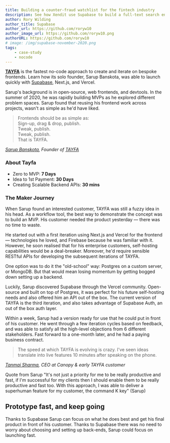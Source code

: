 ```yaml
---
title: Building a counter-fraud watchlist for the fintech industry
description: See how Xendit use Supabase to build a full-text search engine.
author: Rory Wilding
author_title: Supabase
author_url: https://github.com/roryw10
author_image_url: https://github.com/roryw10.png
authorURL: https://github.com/roryw10
# image: /img/supabase-november-2020.png
tags: 
    - case-study
    - nocode
---
```


[**TAYFA**](https://usetayfa.com) is the fastest no-code approach to create and iterate on bespoke frontends. Learn how its solo founder, Sarup Banskota, was able to launch quickly with [Supabase](https://supabase.io), Next.js, and Vercel.

<!--truncate-->

Sarup's background is in open-source, web frontends, and devtools. In the summer of 2020, he was rapidly building MVPs as he explored different problem spaces. Sarup found that reusing his frontend work across projects, wasn't as simple as he'd have liked. 

> Frontends should be as simple as: <br />
> Sign-up, drag & drop, publish. <br />
> Tweak, publish. <br />
> Tweak, publish. <br />
> That is TAYFA. <br />

*[Sarup Banskota](https://twitter.com/sarupbanskota), Founder of [TAYFA](https://usetayfa.com)*


### About Tayfa 

- Zero to MVP: **7 Days**
- Idea to 1st Payment: **30 Days**
- Creating Scalable Backend APIs: **30 mins**

### The Maker Journey

When Sarup found an interested customer, TAYFA was still a fuzzy idea in his head. As a workflow tool, the best way to demonstrate the concept was to build an MVP. His customer needed the product yesterday — there was no time to waste.

He started out with a first iteration using Next.js and Vercel for the frontend — technologies he loved, and Firebase because he was familiar with it. However, he soon realised that for his enterprise customers, self-hosting capabilities would be a deal-breaker. Moreover, he'd require sensible RESTful APIs for developing the subsequent iterations of TAYFA. 


One option was to do it the "old-school" way: Postgres on a custom server, or MongoDB. But that would mean losing momentum by getting bogged down setting up a backend. 

Luckily, Sarup discovered Supabase through the Vercel community. Open-source and built on top of Postgres, it was perfect for his future self-hosting needs and also offered him an API out of the box. The current version of TAYFA is the third iteration, and also takes advantage of  Supabase Auth, an out of the box auth layer.

Within a week, Sarup had a version ready for use that he could put in front of his customer. He went through a few iteration cycles based on feedback, and was able to satisfy all the high-level objections from 6 different stakeholders. Fast forward to a one-month later, and he had a paying business contract.  

> The speed at which TAYFA is evolving is crazy. I've seen ideas translate into live features 10 minutes after speaking on the phone.

*[Tanmai Sharma](https://www.linkedin.com/in/tanmai-sharma-9b1777/), CEO at Canopy & early TAYFA customer*

Quote from Sarup "It's not just a priority for me to be really productive and fast, if I'm successful for my clients then I should enable them to be really productive and fast too. With this approach, I was able to deliver a superhuman feature for my customer, the command K key" (Sarup)

## Prototype fast, and keep going

Thanks to Supabase  Sarup can focus on what he does best and get his final product in front of his customer. Thanks to Supabase there was no need to worry about choosing and setting up back-ends, Sarup could focus on launching fast.